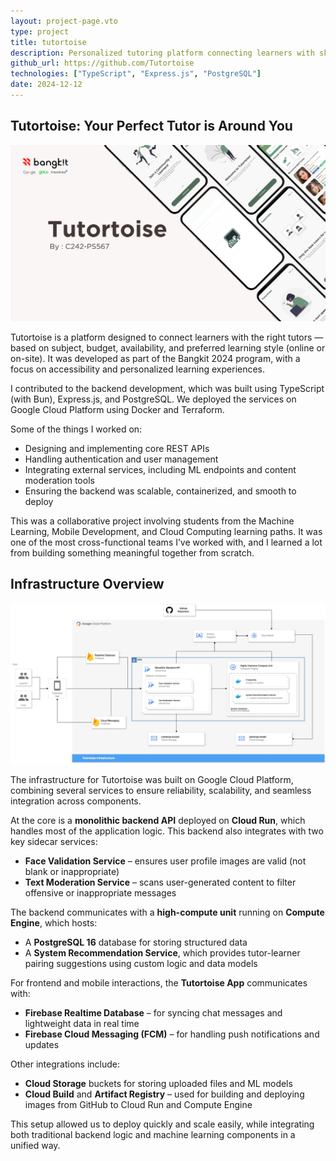 ```yaml
---
layout: project-page.vto
type: project
title: tutortoise
description: Personalized tutoring platform connecting learners with skilled tutors
github_url: https://github.com/Tutortoise
technologies: ["TypeScript", "Express.js", "PostgreSQL"]
date: 2024-12-12
---
```


## Tutortoise: Your Perfect Tutor is Around You

<img alt="Pitch Deck" src="/projects/tutortoise/pitchdeck.png" transform-images="avif" />

Tutortoise is a platform designed to connect learners with the right tutors —
based on subject, budget, availability, and preferred learning style (online or
on-site). It was developed as part of the Bangkit 2024 program, with a focus on
accessibility and personalized learning experiences.

I contributed to the backend development, which was built using TypeScript
(with Bun), Express.js, and PostgreSQL. We deployed the services on Google
Cloud Platform using Docker and Terraform.

Some of the things I worked on:

- Designing and implementing core REST APIs
- Handling authentication and user management
- Integrating external services, including ML endpoints and content moderation tools
- Ensuring the backend was scalable, containerized, and smooth to deploy

This was a collaborative project involving students from the Machine Learning, Mobile Development, and Cloud Computing learning paths. It was one of the most cross-functional teams I’ve worked with, and I learned a lot from building something meaningful together from scratch.

## Infrastructure Overview

<img alt="Infrastructure" src="/projects/tutortoise/infrastructure.png" transform-images="avif" />

The infrastructure for Tutortoise was built on Google Cloud Platform, combining several services to ensure reliability, scalability, and seamless integration across components.

At the core is a **monolithic backend API** deployed on **Cloud Run**, which handles most of the application logic. This backend also integrates with two key sidecar services:

- **Face Validation Service** – ensures user profile images are valid (not blank or inappropriate)
- **Text Moderation Service** – scans user-generated content to filter offensive or inappropriate messages

The backend communicates with a **high-compute unit** running on **Compute Engine**, which hosts:

- A **PostgreSQL 16** database for storing structured data
- A **System Recommendation Service**, which provides tutor-learner pairing suggestions using custom logic and data models

For frontend and mobile interactions, the **Tutortoise App** communicates with:

- **Firebase Realtime Database** – for syncing chat messages and lightweight data in real time
- **Firebase Cloud Messaging (FCM)** – for handling push notifications and updates

Other integrations include:

- **Cloud Storage** buckets for storing uploaded files and ML models
- **Cloud Build** and **Artifact Registry** – used for building and deploying images from GitHub to Cloud Run and Compute Engine

This setup allowed us to deploy quickly and scale easily, while integrating both traditional backend logic and machine learning components in a unified way.

